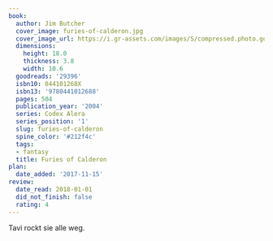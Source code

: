 ```yaml
---
book:
  author: Jim Butcher
  cover_image: furies-of-calderon.jpg
  cover_image_url: https://i.gr-assets.com/images/S/compressed.photo.goodreads.com/books/1329104514l/29396._SX98_.jpg
  dimensions:
    height: 18.0
    thickness: 3.8
    width: 10.6
  goodreads: '29396'
  isbn10: 044101268X
  isbn13: '9780441012688'
  pages: 504
  publication_year: '2004'
  series: Codex Alera
  series_position: '1'
  slug: furies-of-calderon
  spine_color: '#212f4c'
  tags:
  - fantasy
  title: Furies of Calderon
plan:
  date_added: '2017-11-15'
review:
  date_read: 2018-01-01
  did_not_finish: false
  rating: 4
---
```


Tavi rockt sie alle weg.
